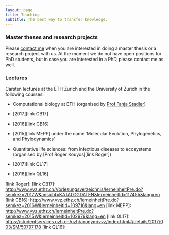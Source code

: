 ```yaml
---
layout: page
title: Teaching
subtitle: The best way to transfer knowledge.
---
```


### Master theses and research projects
Please [contact me][link contact] when you are interested in doing a master thesis or a research project with us. At the moment we do not have open positions for PhD students, but in case you are interested in a PhD, please contact me as well.

### Lectures
Carsten lectures at the ETH Zurich and the University of Zurich in the following courses:

 - Computational biology at ETH (organised by [Prof Tanja Stadler][link cevo])
  - [2017][link CB17]
  - [2016][link CB16]
  - [2015][link MEPP] under the name 'Molecular Evolution, Phylogenetics, and Phylodynamics'


 - Quantitative life sciences: from infectious diseases to ecosystems (organised by [Prof Roger Kouyos][link Roger])
  - [2017][link QL17]
  - [2016][link QL16]





[link contact]: /contact/
[link cevo]: http://www.bsse.ethz.ch/cevo
[link Roger]:
[link CB17]: http://www.vvz.ethz.ch/Vorlesungsverzeichnis/lerneinheitPre.do?semkez=2017W&ansicht=KATALOGDATEN&lerneinheitId=117455&lang=en
[link CB16]: http://www.vvz.ethz.ch/lerneinheitPre.do?semkez=2016W&lerneinheitId=109716&lang=en
[link MEPP]:  http://www.vvz.ethz.ch/lerneinheitPre.do?semkez=2015W&lerneinheitId=102979&lang=en
[link QL17]: https://studentservices.uzh.ch/uzh/anonym/vvz/index.html#/details/2017/003/SM/50797178
[link QL16]:
